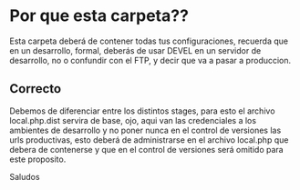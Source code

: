 # Por que esta carpeta??
Esta carpeta deberá de contener todas tus configuraciones, recuerda que en un desarrollo,
formal, deberás de usar DEVEL en un servidor de desarrollo, no o confundir con el FTP,
y decir que va a pasar a produccion.

## Correcto

Debemos de diferenciar entre los distintos stages, para esto el archivo local.php.dist
servira de base, ojo, aqui van las credenciales a los ambientes de desarrollo y no poner
nunca en el control de versiones las urls productivas, esto deberá de administrarse en el archivo
local.php que debera de contenerse y que en el control de versiones será omitido para este proposito.

Saludos